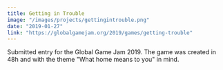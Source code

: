 ```yaml
---
title: Getting in Trouble
image: "/images/projects/gettingintrouble.png"
date: "2019-01-27"
link: "https://globalgamejam.org/2019/games/getting-trouble"
---
```


Submitted entry for the Global Game Jam 2019. The game was created in 48h and with the theme "What home means to you" in mind.

